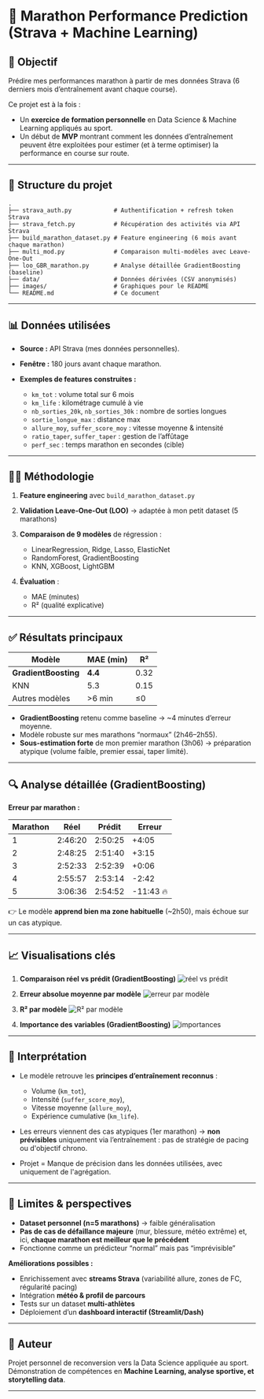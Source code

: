 # 🏃 Marathon Performance Prediction (Strava + Machine Learning)

## 🎯 Objectif

Prédire mes performances marathon à partir de mes données Strava (6 derniers mois d’entraînement avant chaque course).

Ce projet est à la fois :

* Un **exercice de formation personnelle** en Data Science & Machine Learning appliqués au sport.
* Un début de **MVP** montrant comment les données d’entraînement peuvent être exploitées pour estimer (et à terme optimiser) la performance en course sur route.

---

## 📂 Structure du projet

```
.
├── strava_auth.py            # Authentification + refresh token Strava
├── strava_fetch.py           # Récupération des activités via API Strava
├── build_marathon_dataset.py # Feature engineering (6 mois avant chaque marathon)
├── multi_mod.py              # Comparaison multi-modèles avec Leave-One-Out
├── loo_GBR_marathon.py       # Analyse détaillée GradientBoosting (baseline)
├── data/                     # Données dérivées (CSV anonymisés)
├── images/                   # Graphiques pour le README
└── README.md                 # Ce document
```

---

## 📊 Données utilisées

* **Source :** API Strava (mes données personnelles).
* **Fenêtre :** 180 jours avant chaque marathon.
* **Exemples de features construites :**

  * `km_tot` : volume total sur 6 mois
  * `km_life` : kilométrage cumulé à vie
  * `nb_sorties_20k`, `nb_sorties_30k` : nombre de sorties longues
  * `sortie_longue_max` : distance max
  * `allure_moy`, `suffer_score_moy` : vitesse moyenne & intensité
  * `ratio_taper`, `suffer_taper` : gestion de l’affûtage
  * `perf_sec` : temps marathon en secondes (cible)

---

## 🧑‍💻 Méthodologie

1. **Feature engineering** avec `build_marathon_dataset.py`
2. **Validation Leave-One-Out (LOO)** → adaptée à mon petit dataset (5 marathons)
3. **Comparaison de 9 modèles** de régression :

   * LinearRegression, Ridge, Lasso, ElasticNet
   * RandomForest, GradientBoosting
   * KNN, XGBoost, LightGBM
4. **Évaluation** :

   * MAE (minutes)
   * R² (qualité explicative)

---

## ✅ Résultats principaux

| Modèle               | MAE (min) | R²   |
| -------------------- | --------- | ---- |
| **GradientBoosting** | **4.4**   | 0.32 |
| KNN                  | 5.3       | 0.15 |
| Autres modèles       | >6 min    | ≤0   |

* **GradientBoosting** retenu comme baseline → ~4 minutes d’erreur moyenne.
* Modèle robuste sur mes marathons “normaux” (2h46–2h55).
* **Sous-estimation forte** de mon premier marathon (3h06) → préparation atypique (volume faible, premier essai, taper limité).

---

## 🔍 Analyse détaillée (GradientBoosting)

**Erreur par marathon :**

| Marathon | Réel    | Prédit  | Erreur    |
| -------- | ------- | ------- | --------- |
| 1        | 2:46:20 | 2:50:25 | +4:05     |
| 2        | 2:48:25 | 2:51:40 | +3:15     |
| 3        | 2:52:33 | 2:52:39 | +0:06     |
| 4        | 2:55:57 | 2:53:14 | -2:42     |
| 5        | 3:06:36 | 2:54:52 | -11:43 🔥 |

👉 Le modèle **apprend bien ma zone habituelle** (~2h50), mais échoue sur un cas atypique.

---

## 📈 Visualisations clés

1. **Comparaison réel vs prédit (GradientBoosting)**
   ![réel vs prédit](images/GBR_reel_vs_pred.png)

2. **Erreur absolue moyenne par modèle**
   ![erreur par modèle](images//MAE_comp.png)
   
3. **R² par modèle**
   ![R² par modèle](images/R_comp.png)

4. **Importance des variables (GradientBoosting)**
   ![importances](images/GBR_imp_var.png)

---

## 🧠 Interprétation

* Le modèle retrouve les **principes d’entraînement reconnus** :

  * Volume (`km_tot`),
  * Intensité (`suffer_score_moy`),
  * Vitesse moyenne (`allure_moy`),
  * Expérience cumulative (`km_life`).
* Les erreurs viennent des cas atypiques (1er marathon) → **non prévisibles** uniquement via l’entraînement : pas de stratégie de pacing ou d'objectif chrono.
* Projet = Manque de précision dans les données utilisées, avec uniquement de l'agrégation.

---

## 🚀 Limites & perspectives

* **Dataset personnel (n=5 marathons)** → faible généralisation
* **Pas de cas de défaillance majeure** (mur, blessure, météo extrême) et, ici, **chaque marathon est meilleur que le précédent**
* Fonctionne comme un prédicteur “normal” mais pas “imprévisible”

**Améliorations possibles :**

* Enrichissement avec **streams Strava** (variabilité allure, zones de FC, régularité pacing)
* Intégration **météo & profil de parcours**
* Tests sur un dataset **multi-athlètes**
* Déploiement d’un **dashboard interactif (Streamlit/Dash)**

---

## 👤 Auteur

Projet personnel de reconversion vers la Data Science appliquée au sport.
Démonstration de compétences en **Machine Learning, analyse sportive, et storytelling data**.

---


